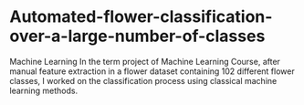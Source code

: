 # Automated-flower-classification-over-a-large-number-of-classes
Machine Learning 
In the term project of Machine Learning Course, after manual feature extraction in a flower dataset containing 102 different flower classes, I worked on the classification process using classical machine learning methods.
